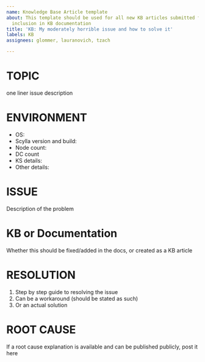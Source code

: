 ```yaml
---
name: Knowledge Base Article template
about: This template should be used for all new KB articles submitted for review and
  inclusion in KB documentation
title: 'KB: My moderately horrible issue and how to solve it'
labels: KB
assignees: glommer, lauranovich, tzach

---
```


# TOPIC 
one liner issue description

# ENVIRONMENT 
- OS: 
- Scylla version and build: 
- Node count:
- DC count
- KS details:
- Other details:

# ISSUE
Description of the problem

# KB or Documentation
Whether this should be fixed/added in the docs, or created as a KB article

# RESOLUTION
1. Step by step guide to resolving the issue
2. Can be a workaround (should be stated as such) 
3. Or an actual solution

# ROOT CAUSE
If a root cause explanation is available and can be published publicly, post it here
